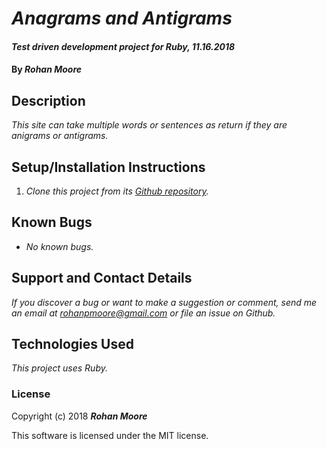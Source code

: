 # _Anagrams and Antigrams_

#### _Test driven development project for Ruby, 11.16.2018_

#### By **_Rohan Moore_**

## Description

_This site can take multiple words or sentences as return if they are anigrams or antigrams._

## Setup/Installation Instructions

1. _Clone this project from its [Github repository](https://github.com/rohanpmoore/anagrams--and-antigrams)._

## Known Bugs

* _No known bugs._

## Support and Contact Details

_If you discover a bug or want to make a suggestion or comment, send me an email at rohanpmoore@gmail.com or file an issue on Github._

## Technologies Used

_This project uses Ruby._

### License

Copyright (c) 2018 **_Rohan Moore_**

This software is licensed under the MIT license.
